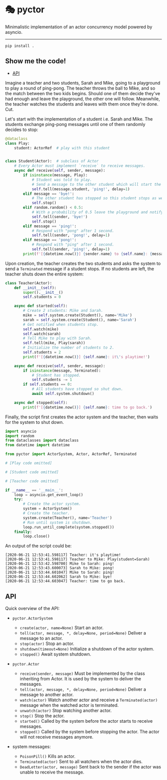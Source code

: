 # 🎭 pyctor

Minimalistic implementation of an actor concurrency model powered by asyncio.

---

`pip install .`

## Show me the code!

* [API](#api)

Imagine a teacher and two students, Sarah and Mike, going to a playground to play a round of ping-pong. The teacher throws the ball to Mike, and so the match between the two kids begins. Should one of them decide they've had enough and leave the playground, the other one will follow. Meanwhile, the teacher watches the students and leaves with them once they're done. Cut.

Let's start with the implementation of a student i.e. Sarah and Mike. The students exchange ping-pong messages until one of them randomly decides to stop:

```python
@dataclass
class Play:
    student: ActorRef  # play with this student


class Student(Actor):  # subclass of Actor
    # Every Actor must implement `receive` to receive messages.
    async def receive(self, sender, message):  
        if isinstance(message, Play):
            # Student was told to play. 
            # Send a message to the other student which will start the match.
            self.tell(message.student, 'ping!', delay=1)
        elif message == 'bye!':
            # The other student has stopped so this student stops as well.
            self.stop()
        elif random.random() < 0.5:
            # With a probability of 0.5 leave the playground and notify the other student.
            self.tell(sender, 'bye!')
            self.stop()
        elif message == 'ping!':
            # Respond with "pong" after 1 second.
            self.tell(sender, 'pong!', delay=1)
        elif message == 'pong!':
            # Respond with "ping" after 1 second.
            self.tell(sender, 'ping!', delay=1)
        print(f'[{datetime.now()}] {sender.name} to {self.name}: {message}')
```

Upon creation, the teacher creates the two students and asks the system to send a `Terminated` message if a student stops. If no students are left, the teacher shuts down the entire system:

```python
class Teacher(Actor):
    def __init__(self):
        super().__init__()
        self.students = 0

    async def started(self):
        # Create 2 students: Mike and Sarah.
        mike = self.system.create(Student(), name='Mike')
        sarah = self.system.create(Student(), name='Sarah')
        # Get notified when students stop.
        self.watch(mike)
        self.watch(sarah)
        # Tell Mike to play with Sarah.
        self.tell(mike, Play(sarah))
        # Initialize the number of students to 2.
        self.students = 2
        print(f'[{datetime.now()}] {self.name}: it\'s playtime!')

    async def receive(self, sender, message):
        if isinstance(message, Terminated):
            # Student has stopped.
            self.students -= 1
        if self.students == 0:
            # All students have stopped so shut down.
            await self.system.shutdown()

    async def stopped(self):
        print(f'[{datetime.now()}] {self.name}: time to go back.')
```

Finally, the script first creates the actor system and the teacher, then waits for the system to shut down.

```python
import asyncio
import random
from dataclasses import dataclass
from datetime import datetime

from pyctor import ActorSystem, Actor, ActorRef, Terminated

# [Play code omitted]

# [Student code omitted]

# [Teacher code omitted]

if __name__ == '__main__':
    loop = asyncio.get_event_loop()
    try:
        # Create the actor system.
        system = ActorSystem()
        # Create the teacher.
        system.create(Teacher(), name='Teacher')
        # Run until system is shutdown.
        loop.run_until_complete(system.stopped())
    finally:
        loop.close()
```

An output of the script could be:

```
[2020-06-21 12:53:41.598117] Teacher: it's playtime!
[2020-06-21 12:53:41.598117] Teacher to Mike: Play(student=Sarah)
[2020-06-21 12:53:42.598700] Mike to Sarah: ping!
[2020-06-21 12:53:43.600073] Sarah to Mike: pong!
[2020-06-21 12:53:44.601047] Mike to Sarah: ping!
[2020-06-21 12:53:44.602062] Sarah to Mike: bye!
[2020-06-21 12:53:44.603047] Teacher: time to go back.
```

## API

Quick overview of the API:

* `pyctor.ActorSystem`
  * `create(actor, name=None)` Start an actor.
  * `tell(actor, message, *, delay=None, period=None)` Deliver a message to an actor.
  * `stop(actor)` Stop an actor.
  * `shutdown(timeout=None)` Initialize a shutdown of the actor system.
  * `stopped()` Await system shutdown.

* `pyctor.Actor`
  * `receive(sender, message)` Must be implemented by the class inheriting from Actor. It is used by the system to deliver the messages.
  * `tell(actor, message, *, delay=None, period=None)` Deliver a message to another actor.
  * `watch(actor)` Watch another actor and receive a `Terminated(actor)` message when the watched actor is terminated.
  * `unwatch(actor)` Stop watching another actor.
  * `stop()` Stop the actor.
  * `started()` Called by the system before the actor starts to receive messages.
  * `stopped()` Called by the system before stopping the actor. The actor will not receive messages anymore.

* system messages:
  * `PoisonPill()` Kills an actor.
  * `Terminated(actor)` Sent to all watchers when the actor dies.
  * `DeadLetter(actor, message)` Sent back to the sender if the actor was unable to receive the message.